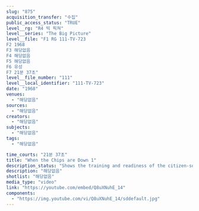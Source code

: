 ```yaml
---
slug: "875"
acquisition_transfer: "수집"
public_access_status: "TRUE"
level__rg: "R4 빅 픽쳐"
level__series: "The Big Picture"
level__file: "F1 RG 111-TV-723
F2 1968
F3 해당없음
F4 해당없음
F5 해당없음
F6 유성
F7 21분 37초"
level__file_number: "111"
level__local_identifier: "111-TV-723"
date: "1968"
venues: 
  - "해당없음"
sources: 
  - "해당없음"
creators: 
  - "해당없음"
subjects: 
  - "해당없음"
tags: 
  - "해당없음"

time_courts: "21분 37초"
title: "When the Chips are Down 1"
description_status: "Shows the training and readiness of the citizen-soldiers of the National Guard, a major part of the nation`s strength in reserve."
description: "해당없음"
shotlist: "해당없음"
media_type: "video"
link: "https://youtube.com/embed/Q8uXNuhE_14"
components: 
  - "https://img.youtube.com/vi/Q8uXNuhE_14/sddefault.jpg"
---
```

